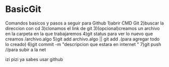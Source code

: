 # BasicGit
Comandos basicos y pasos a seguir para Github
1)abrir CMD Git 
2)buscar la direccion con cd 
3)clonamos el link de git
3)(opcional)creamos un archivo en la carpeta en la que trabajaremos
4)git status para ver lo nuevo que creamos
/archivo.algo
5)git add archivo.algo || git add .(para agregar todo lo creado)
6)git commit -m "descripcion que estara en internet "
7)git push        //para subir a la net 


izi pizi ya sabes usar github
